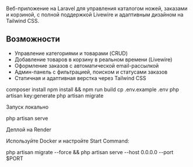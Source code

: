 Веб-приложение на Laravel для управления каталогом ножей, заказами и корзиной, с полной поддержкой Livewire и адаптивным дизайном на Tailwind CSS.

## Возможности
- Управление категориями и товарами (CRUD)
- Добавление товаров в корзину в реальном времени (Livewire)
- Оформление заказов с автоматической email-рассылкой
- Админ-панель с фильтрацией, поиском и статусами заказов
- Статичная и адаптивная верстка через Tailwind CSS

composer install
npm install && npm run build
cp .env.example .env
php artisan key:generate
php artisan migrate

Запуск локально

php artisan serve

Деплой на Render

Используйте Docker и настройте Start Command:

php artisan migrate --force && php artisan serve --host 0.0.0.0 --port $PORT
